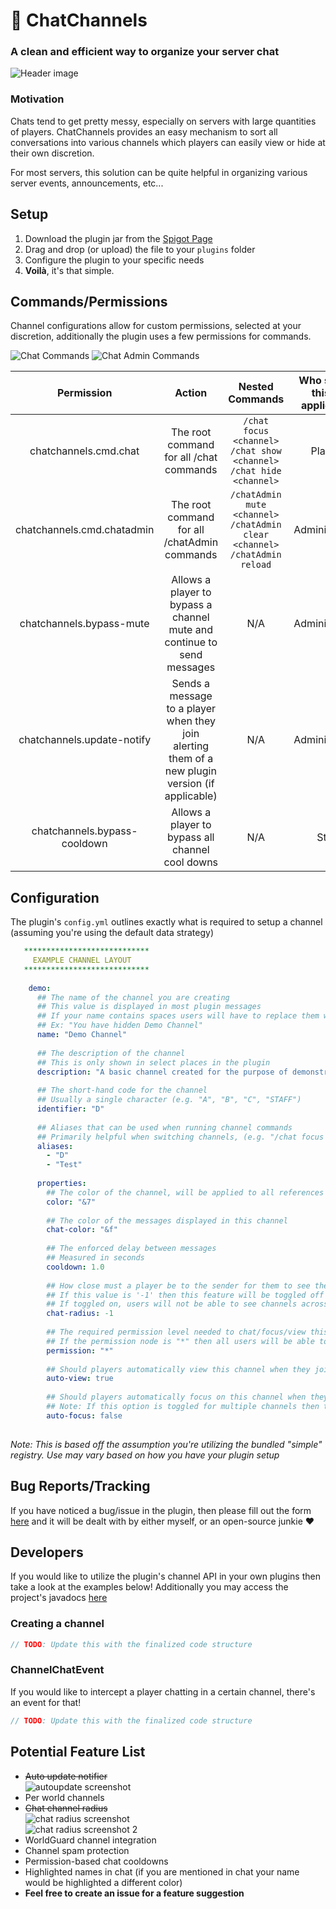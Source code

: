 # :speech_balloon: ChatChannels
### A clean and efficient way to organize your server chat
![Header image](http://image.prntscr.com/image/21438b93033c412b9547644d2089a3c3.png)

### Motivation
Chats tend to get pretty messy, especially on servers with large quantities of players. ChatChannels provides an easy mechanism to sort all conversations into various channels which players can easily view or hide at their own discretion.

For most servers, this solution can be quite helpful in organizing various server events, announcements, etc...

## Setup
1. Download the plugin jar from the [Spigot Page](https://www.spigotmc.org/resources/chatchannels.39100/)
2. Drag and drop (or upload) the file to your `plugins` folder
3. Configure the plugin to your specific needs
4. **Voilà**, it's that simple.

## Commands/Permissions
Channel configurations allow for custom permissions, selected at your discretion, additionally the plugin uses a few permissions for commands.

![Chat Commands](http://image.prntscr.com/image/6897b3cefb194a94a3142b39938f4267.png)
![Chat Admin Commands](http://image.prntscr.com/image/76c006594986493ca93c2a39aa87273c.png)

|       **Permission**       |                                            **Action**                                            |                                          **Nested Commands**                                          | **Who should this be applied to?** |
|:--------------------------:|:------------------------------------------------------------------------------------------------:|:-----------------------------------------------------------------------------------------------------:|:----------------------------------:|
| chatchannels.cmd.chat      | The root command for all /chat commands                                                          | `/chat focus <channel>` `/chat show <channel>` `/chat hide <channel>`                                 | Players                            |
| chatchannels.cmd.chatadmin | The root command for all /chatAdmin commands                                                     | `/chatAdmin mute <channel>` `/chatAdmin clear <channel>` `/chatAdmin reload` | Administrators                     |
| chatchannels.bypass-mute   | Allows a player to bypass a channel mute and continue to send messages                           | N/A                                                                                                   | Administrators                     |
| chatchannels.update-notify | Sends a message to a player when they join alerting them of a new plugin version (if applicable) | N/A                                                                                                   | Administrators                   
| chatchannels.bypass-cooldown | Allows a player to bypass all channel cool downs | N/A                                                                                                   | Staff                     |

## Configuration
The plugin's `config.yml` outlines exactly what is required to setup a channel (assuming you're using the default data strategy)

```yml
   ****************************
     EXAMPLE CHANNEL LAYOUT
   ****************************
  
    demo:
      ## The name of the channel you are creating
      ## This value is displayed in most plugin messages
      ## If your name contains spaces users will have to replace them with '_' in their command
      ## Ex: "You have hidden Demo Channel"
      name: "Demo Channel"
  
      ## The description of the channel
      ## This is only shown in select places in the plugin
      description: "A basic channel created for the purpose of demonstrating the plugin"
  
      ## The short-hand code for the channel
      ## Usually a single character (e.g. "A", "B", "C", "STAFF")
      identifier: "D"
  
      ## Aliases that can be used when running channel commands
      ## Primarily helpful when switching channels, (e.g. "/chat focus D")
      aliases:
        - "D"
        - "Test"
  
      properties:
        ## The color of the channel, will be applied to all references to the channel
        color: "&7"
  
        ## The color of the messages displayed in this channel
        chat-color: "&f"
  
        ## The enforced delay between messages
        ## Measured in seconds
        cooldown: 1.0
  
        ## How close must a player be to the sender for them to see their messages
        ## If this value is '-1' then this feature will be toggled off for this specific chat
        ## If toggled on, users will not be able to see channels across different worlds
        chat-radius: -1
  
        ## The required permission level needed to chat/focus/view this channel
        ## If the permission node is "*" then all users will be able to interact with the channel
        permission: "*"
  
        ## Should players automatically view this channel when they join the server?
        auto-view: true
  
        ## Should players automatically focus on this channel when they join the server?
        ## Note: If this option is toggled for multiple channels then the user will be focued on whatever channel was processed last
        auto-focus: false
  
```

_Note: This is based off the assumption you're utilizing the bundled "simple" registry. Use may vary based on how you have your plugin setup_

## Bug Reports/Tracking
If you have noticed a bug/issue in the plugin, then please fill out the form [here](https://github.com/codenameflip/ChatChannels/issues/new) and it will be dealt with by either myself, or an open-source junkie :heart:

## Developers
If you would like to utilize the plugin's channel API in your own plugins then take a look at the examples below!
Additionally you may access the project's javadocs [here]()

### Creating a channel
```java
// TODO: Update this with the finalized code structure
```

### ChannelChatEvent
If you would like to intercept a player chatting in a certain channel, there's an event for that!

```java
// TODO: Update this with the finalized code structure
```

## Potential Feature List
- ~~Auto update notifier~~  
  ![autoupdate screenshot](http://image.prntscr.com/image/440252d9f7c24751aca638bed4459ca5.png)
- Per world channels
- ~~Chat channel radius~~  
  ![chat radius screenshot](http://image.prntscr.com/image/acd11e5bf88842c1a7ee0fc0d0c9f693.png)  
  ![chat radius screenshot 2](http://image.prntscr.com/image/85c973df436146b8b8d951833ea3ebe6.png)
- WorldGuard channel integration
- Channel spam protection
- Permission-based chat cooldowns
- Highlighted names in chat (if you are mentioned in chat your name would be highlighted a different color)
- **Feel free to create an issue for a feature suggestion**
